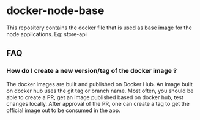 # docker-node-base

This repository contains the docker file that is used as base image for the node applications.
Eg: store-api

## FAQ

### How do I create a new version/tag of the docker image ?

The docker images are built and published on Docker Hub. An image built on docker hub uses the git tag or branch name.
Most often, you should be able to create a PR, get an image published based on docker hub, test changes locally.
After approval of the PR, one can create a tag to get the official image out to be consumed in the app.